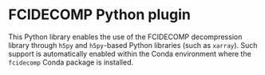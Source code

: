 # FCIDECOMP Python plugin

This Python library enables the use of the FCIDECOMP decompression library through `h5py` and `h5py`-based Python
libraries (such as `xarray`). Such support is automatically enabled within the Conda environment where the
`fcidecomp` Conda package is installed.